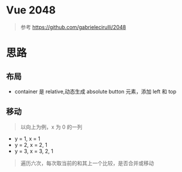 # Vue 2048 
> 参考 https://github.com/gabrielecirulli/2048

# 思路
## 布局
- container 是 relative,动态生成 absolute button 元素，添加 left 和 top
## 移动
> 以向上为例，x 为 0 的一列
- y = 1, x = 1
- y = 2, x = 2, 1
- y = 3, x = 3, 2, 1
> 遍历六次，每次取当前的和其上一个比较，是否合并或移动

